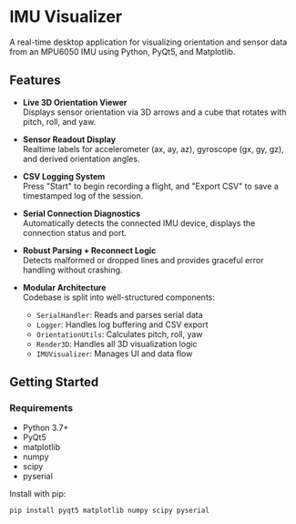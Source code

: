 # IMU Visualizer

A real-time desktop application for visualizing orientation and sensor data from an MPU6050 IMU using Python, PyQt5, and Matplotlib.

## Features

- **Live 3D Orientation Viewer**  
  Displays sensor orientation via 3D arrows and a cube that rotates with pitch, roll, and yaw.

- **Sensor Readout Display**  
  Realtime labels for accelerometer (ax, ay, az), gyroscope (gx, gy, gz), and derived orientation angles.

- **CSV Logging System**  
  Press "Start" to begin recording a flight, and "Export CSV" to save a timestamped log of the session.

- **Serial Connection Diagnostics**  
  Automatically detects the connected IMU device, displays the connection status and port.

- **Robust Parsing + Reconnect Logic**  
  Detects malformed or dropped lines and provides graceful error handling without crashing.

- **Modular Architecture**  
  Codebase is split into well-structured components:
  - `SerialHandler`: Reads and parses serial data
  - `Logger`: Handles log buffering and CSV export
  - `OrientationUtils`: Calculates pitch, roll, yaw
  - `Render3D`: Handles all 3D visualization logic
  - `IMUVisualizer`: Manages UI and data flow

## Getting Started

### Requirements

- Python 3.7+
- PyQt5
- matplotlib
- numpy
- scipy
- pyserial

Install with pip:

```bash
pip install pyqt5 matplotlib numpy scipy pyserial
```
